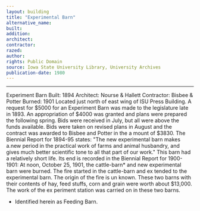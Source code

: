 ```yaml
---
layout: building
title: "Experimental Barn"
alternative_name: 
built: 
addition:
architect: 
contractor: 
razed: 
author:
rights: Public Domain
source: Iowa State University Library, University Archives
publication-date: 1980 
---
```

---

Experiment Barn 
Built: 1894 Architect: Nourse & Hallett Contractor: Bisbee & Potter Burned: 1901 
Located just north of east wing of ISU Press Building. 
A request for $5000 for an Experiment Barn was made to the legislature late in 1893. An appropriation of $4000 was granted and plans were prepared the following spring. Bids were received in July, but all were above the funds available. Bids were taken on revised plans in August and the contract was awarded to Bisbee and Potter in the a mount of $3830. 
The Biennial Report for 1894-95 states: "The new experimental barn makes a.new period in the practical work of farms and animal husbandry, and gives much better scientific tone to all that part of our work." 
This barn had a relatively short life. Its end is recorded in the Biennial Report for 1900-1901: 
At noon, October 25, 1901, the cattle-barn* and new experimental barn were burned. The fire started in the cattle-barn and ex tended to the experimental barn. The origin of the fire is un known. These two barns with their contents of hay, feed stuffs, corn and grain were worth about $13,000. The work of the ex periment station was carried on in these two barns. 
* Identified herein as Feeding Barn.